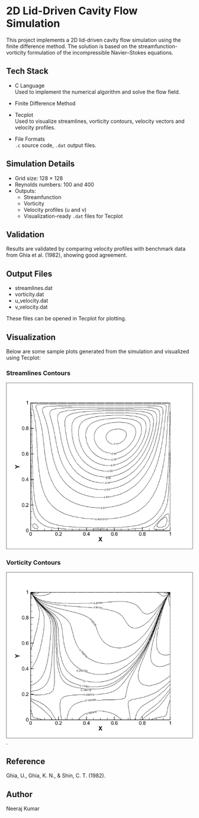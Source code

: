 # 2D Lid-Driven Cavity Flow Simulation

This project implements a 2D lid-driven cavity flow simulation using the finite difference method. The solution is based on the streamfunction-vorticity formulation of the incompressible Navier–Stokes equations.

## Tech Stack

- C Language  
  Used to implement the numerical algorithm and solve the flow field.

- Finite Difference Method

- Tecplot  
  Used to visualize streamlines, vorticity contours, velocity vectors and velocity profiles.

- File Formats  
  `.c` source code, `.dat` output files.

## Simulation Details

- Grid size: 128 × 128
- Reynolds numbers: 100 and 400
- Outputs:
  - Streamfunction
  - Vorticity
  - Velocity profiles (u and v)
  - Visualization-ready `.dat` files for Tecplot

## Validation

Results are validated by comparing velocity profiles with benchmark data from Ghia et al. (1982), showing good agreement.

## Output Files

- streamlines.dat  
- vorticity.dat  
- u_velocity.dat  
- v_velocity.dat  

These files can be opened in Tecplot for plotting.

## Visualization

Below are some sample plots generated from the simulation and visualized using Tecplot:

### Streamlines Contours  
![Streamfunction Contours](lid_driven/PLOTS/STREAMLINES/streamlines_Re100.png)

### Vorticity Contours  
![Vorticity Contours](lid_driven/PLOTS/VORTICITY/vorticity_contoursRe_100.png).

## Reference

Ghia, U., Ghia, K. N., & Shin, C. T. (1982).  

## Author

Neeraj Kumar


